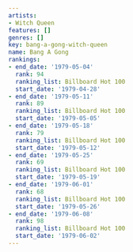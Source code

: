 ```yaml
---
artists:
- Witch Queen
features: []
genres: []
key: bang-a-gong-witch-queen
name: Bang A Gong
rankings:
- end_date: '1979-05-04'
  rank: 94
  ranking_list: Billboard Hot 100
  start_date: '1979-04-28'
- end_date: '1979-05-11'
  rank: 89
  ranking_list: Billboard Hot 100
  start_date: '1979-05-05'
- end_date: '1979-05-18'
  rank: 79
  ranking_list: Billboard Hot 100
  start_date: '1979-05-12'
- end_date: '1979-05-25'
  rank: 69
  ranking_list: Billboard Hot 100
  start_date: '1979-05-19'
- end_date: '1979-06-01'
  rank: 68
  ranking_list: Billboard Hot 100
  start_date: '1979-05-26'
- end_date: '1979-06-08'
  rank: 98
  ranking_list: Billboard Hot 100
  start_date: '1979-06-02'
---
```


